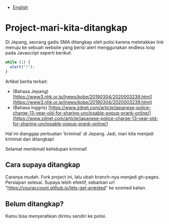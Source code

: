 - [English](README.md)

# Project-mari-kita-ditangkap

Di Jepang, seorang gadis SMA ditangkap oleh polisi karena meletakkan link menuju ke sebuah website yang  berisi alert menggunakan endless loop pada Javascript seperti berikut:

```js
while (1) {
  alert("!");
}
```

Artikel berita terkait:

- (Bahasa Jepang) [https://www3.nhk.or.jp/lnews/kobe/20190304/2020003239.html](https://www3.nhk.or.jp/lnews/kobe/20190304/2020003239.html)
- (Bahasa Inggris) [https://www.zdnet.com/article/japanese-police-charge-13-year-old-for-sharing-unclosable-popup-prank-online/](https://www.zdnet.com/article/japanese-police-charge-13-year-old-for-sharing-unclosable-popup-prank-online/)

Hal ini dianggap perbuatan 'kriminal' di Jepang. Jadi, mari kita menjadi kriminal dan ditangkap!

Selamat menikmati kehidupan kriminal!

## Cara supaya ditangkap

Caranya mudah. Fork project ini, lalu ubah branch-nya menjadi gh-pages. Persiapan selesai. Supaya lebih efektif, sebarkan url "https://youraccount.github.io/lets-get-arrested" ke sosmed kalian.

## Belum ditangkap?

Kamu bisa menyerahkan dirimu sendiri ke polisi.
